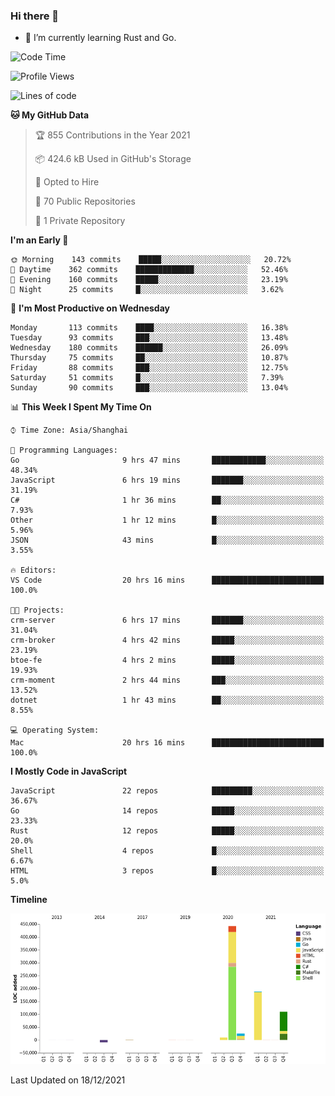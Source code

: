 ### Hi there 👋

- 🌱 I’m currently learning Rust and Go.

<!--START_SECTION:waka-->
![Code Time](http://img.shields.io/badge/Code%20Time-35%20hrs%2041%20mins-blue)

![Profile Views](http://img.shields.io/badge/Profile%20Views-12-blue)

![Lines of code](https://img.shields.io/badge/From%20Hello%20World%20I%27ve%20Written-769%20Thousand%20lines%20of%20code-blue)

**🐱 My GitHub Data** 

> 🏆 855 Contributions in the Year 2021
 > 
> 📦 424.6 kB Used in GitHub's Storage 
 > 
> 💼 Opted to Hire
 > 
> 📜 70 Public Repositories 
 > 
> 🔑 1 Private Repository 
 > 
**I'm an Early 🐤** 

```text
🌞 Morning    143 commits    █████░░░░░░░░░░░░░░░░░░░░   20.72% 
🌆 Daytime    362 commits    █████████████░░░░░░░░░░░░   52.46% 
🌃 Evening    160 commits    █████░░░░░░░░░░░░░░░░░░░░   23.19% 
🌙 Night      25 commits     █░░░░░░░░░░░░░░░░░░░░░░░░   3.62%

```
📅 **I'm Most Productive on Wednesday** 

```text
Monday       113 commits    ████░░░░░░░░░░░░░░░░░░░░░   16.38% 
Tuesday      93 commits     ███░░░░░░░░░░░░░░░░░░░░░░   13.48% 
Wednesday    180 commits    ██████░░░░░░░░░░░░░░░░░░░   26.09% 
Thursday     75 commits     ██░░░░░░░░░░░░░░░░░░░░░░░   10.87% 
Friday       88 commits     ███░░░░░░░░░░░░░░░░░░░░░░   12.75% 
Saturday     51 commits     █░░░░░░░░░░░░░░░░░░░░░░░░   7.39% 
Sunday       90 commits     ███░░░░░░░░░░░░░░░░░░░░░░   13.04%

```


📊 **This Week I Spent My Time On** 

```text
⌚︎ Time Zone: Asia/Shanghai

💬 Programming Languages: 
Go                       9 hrs 47 mins       ████████████░░░░░░░░░░░░░   48.34% 
JavaScript               6 hrs 19 mins       ███████░░░░░░░░░░░░░░░░░░   31.19% 
C#                       1 hr 36 mins        ██░░░░░░░░░░░░░░░░░░░░░░░   7.93% 
Other                    1 hr 12 mins        █░░░░░░░░░░░░░░░░░░░░░░░░   5.96% 
JSON                     43 mins             █░░░░░░░░░░░░░░░░░░░░░░░░   3.55%

🔥 Editors: 
VS Code                  20 hrs 16 mins      █████████████████████████   100.0%

🐱‍💻 Projects: 
crm-server               6 hrs 17 mins       ███████░░░░░░░░░░░░░░░░░░   31.04% 
crm-broker               4 hrs 42 mins       █████░░░░░░░░░░░░░░░░░░░░   23.19% 
btoe-fe                  4 hrs 2 mins        █████░░░░░░░░░░░░░░░░░░░░   19.93% 
crm-moment               2 hrs 44 mins       ███░░░░░░░░░░░░░░░░░░░░░░   13.52% 
dotnet                   1 hr 43 mins        ██░░░░░░░░░░░░░░░░░░░░░░░   8.55%

💻 Operating System: 
Mac                      20 hrs 16 mins      █████████████████████████   100.0%

```

**I Mostly Code in JavaScript** 

```text
JavaScript               22 repos            █████████░░░░░░░░░░░░░░░░   36.67% 
Go                       14 repos            █████░░░░░░░░░░░░░░░░░░░░   23.33% 
Rust                     12 repos            █████░░░░░░░░░░░░░░░░░░░░   20.0% 
Shell                    4 repos             █░░░░░░░░░░░░░░░░░░░░░░░░   6.67% 
HTML                     3 repos             █░░░░░░░░░░░░░░░░░░░░░░░░   5.0%

```


**Timeline**

![Chart not found](https://raw.githubusercontent.com/elton/elton/main/charts/bar_graph.png) 


 Last Updated on 18/12/2021
<!--END_SECTION:waka-->

<!--
**elton/elton** is a ✨ _special_ ✨ repository because its `README.md` (this file) appears on your GitHub profile.

Here are some ideas to get you started:

- 🔭 I’m currently working on ...
- 🌱 I’m currently learning ...
- 👯 I’m looking to collaborate on ...
- 🤔 I’m looking for help with ...
- 💬 Ask me about ...
- 📫 How to reach me: ...
- 😄 Pronouns: ...
- ⚡ Fun fact: ...
-->
